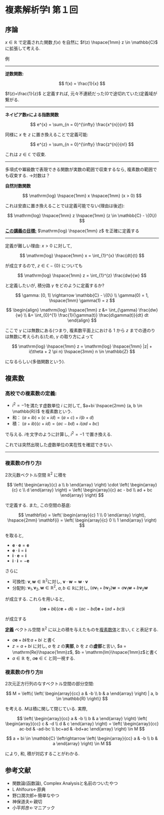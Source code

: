 # 複素解析学Ⅰ 第１回

## 序論

$х \in \mathbb{R}$ で定義された関数 $f(x)$ を自然に $f(z) \hspace{1mm} z \in \mathbb{C}$ に拡張して考える.

例

---
**逆数関数:**

$$
f(x) = \frac{1}{x}
$$

$f(z)=\frac{1}{z}$ と定義すれば, 元々不連続だった(0で途切れていた)定義域が繋がる.

---
**ネイピア数$e$による指数関数**

$$
e^{x} = \sum_{n = 0}^{\infty} \frac{x^{n}}{n!}
$$

同様に $x$ を $z$ に置き換えることで定義可能:

$$
e^{z} = \sum_{n = 0}^{\infty} \frac{z^{n}}{n!}
$$

これは $z \in \mathbb{C}$ で収束.

---
多項式や冪級数で表現できる関数が実数の範囲で収束するなら, 複素数の範囲でも収束する. →対数は？

**自然対数関数**

$$
\mathrm{log} \hspace{1mm} x \hspace{1mm} (x > 0)
$$

これは安直に置き換えることでは定義可能でない(理由は後述):

$$
\mathrm{log} \hspace{1mm} z \hspace{1mm} (z \in \mathbb{C} - \{0\})
$$

<u>****この講義の目標:****</u> $\mathrm{log} \hspace{1mm} z$ を正確に定義する

---
定義が難しい理由: $x > 0$ に対して, 

$$
\mathrm{log} \hspace{1mm} x = \int_{1}^{x} \frac{dt}{t}
$$

が成立するので,  $z \in \mathbb{C} - \{0\}$ についても

$$
\mathrm{log} \hspace{1mm} z = \int_{1}^{z} \frac{dw}{w}
$$

と定義したいが, 積分路 $\gamma$ をどのように定義するか?

$$
\gamma: [0, 1] \rightarrow \mathbb{C} - \{0\} \\
\gamma(0) = 1, \hspace{1mm} \gamma(1) = z
$$

$$
\begin{align}
\mathrm{log} \hspace{1mm} z &= \int_{\gamma} \frac{dw}{w} \\
 &= \int_{0}^{1} \frac{1}{\gamma(t)} \frac{d\gamma(t)}{dt} dt
\end{align}
$$

ここで $\gamma$ には無数にある(つまり, 複素数平面上における $1$ から $z$ までの道のりは無数に考えられる)ため,  $\gamma$ の取り方によって

$$
\mathrm{log} \hspace{1mm} z = \mathrm{log} \hspace{1mm} |z| + i(\theta + 2 \pi n) \hspace{3mm} n \in \mathbb{Z}
$$

になるらしい(多価関数という).

## 複素数
### 高校での複素数の定義:
- $i^{2} = -1$を満たす虚数単位 $i$ に対して, $a+bi \hspace{2mm} (a, b \in \mathbb{R})$ を複素数という.
- 和： $(a + ib) + (c + id) = (a + c) + i(b + d)$
- 積： $(a + ib)(c + id) = (ac - bd) + i(ad + bc)$

で与える. $i$を文字のように計算し, $i^{2} = -1$ で置き換える. 

これでは突然出現した虚数単位の実在性を確認できない.

---
### 複素数の作り方I
2次元数ベクトル空間 $\mathbb{R}^{2}$ に積を

$$
\left(
    \begin{array}{c}
        a \\
        b
    \end{array}
\right) \cdot
\left(
    \begin{array}{c}
        c \\
        d
    \end{array}
\right) =
\left(
    \begin{array}{c}
        ac - bd \\
        ad + bc
    \end{array}
\right)
$$

で定義する. また, この空間の基底:

$$
\mathbf{e} = \left(
    \begin{array}{c}
        1 \\
        0
    \end{array}
\right), \hspace{2mm}
\mathbf{i} = \left(
    \begin{array}{c}
        0 \\
        1
    \end{array}
\right)
$$

を取ると,
- $\mathbf{e} \cdot \mathbf{e} = \mathbf{e}$
- $\mathbf{e} \cdot \mathbf{i} = \mathbf{i}$
- $\mathbf{i} \cdot \mathbf{e} = \mathbf{i}$
- $\mathbf{i} \cdot \mathbf{i} = -\mathbf{e}$

さらに
- 可換性: $\mathbf{v}, \mathbf{w} \in \mathbb{R}^{2}$に対し, $\mathbf{v} \cdot \mathbf{w} = \mathbf{w} \cdot \mathbf{v}$
- 分配則: $\mathbf{v}_{1}, \mathbf{v}_{2}, \mathbf{w} \in \mathbb{R}^{2}$, $a, b \in \mathbb{R}$に対し, $(a\mathbf{v}_{1} + b\mathbf{v}_{2})\mathbf{w} = a\mathbf{v}_{1}\mathbf{w} + b\mathbf{v}_{2}\mathbf{w}$

が成立する. これらを用いると,

$$
(a\mathbf{e} + b\mathbf{i})(c\mathbf{e} + d\mathbf{i}) = (ac - bd)\mathbf{e} + (ad + bc)\mathbf{i}
$$

が成立する

<u>**定義**</u>
ベクトル空間 $\mathbb{R}^{2}$ に以上の積を与えたものを<u>複素数体</u>と言い, $\mathbb{C}$ と表記する.

- $a\mathbf{e} + b\mathbf{i}$を$a + bi$ と書く
- $z = a + bi$ に対し,  $a$ を $z$ の**実部**, $b$ を $z$ の**虚部**と言い, $a = \mathrm{Re}\hspace{1mm}z$, $b = \mathrm{Im}\hspace{1mm}z$と書く
- $a \in \mathbb{R}$ を, $a\mathbf{e} \in \mathbb{C}$ と同一視する.

### 複素数の作り方II
2次元正方行列のなすベクトル空間の部分空間:

$$
M =
\left\{
    \left(
        \begin{array}{cc}
            a & -b \\
            b & a
        \end{array}
    \right)
    | a, b \in \mathbb{R}
\right\}
$$

を考える. $M$は積に関して閉じている. 実際,

$$
\left(
    \begin{array}{cc}
        a & -b \\
        b & a
    \end{array}
\right)
\left(
    \begin{array}{cc}
        c & -d \\
        d & c
    \end{array}
\right) =
\left(
    \begin{array}{cc}
        ac-bd & -ad-bc \\
        bc+ad & -bd+ac
    \end{array}
\right) \in M
$$

$$
a + bi \in \mathbb{C} \leftrightarrow
\left(
    \begin{array}{cc}
        a & -b \\
        b & a
    \end{array}
\right) \in M
$$

により, 和, 積が対応することがわかる.

## 参考文献
- 関数論(函数論), Complex Analysisと名前のついたやつ
- L Ahlfours←原典
- 野口潤次郎←簡単なやつ
- 神保道夫←親切
- 小平邦彦←マニアック